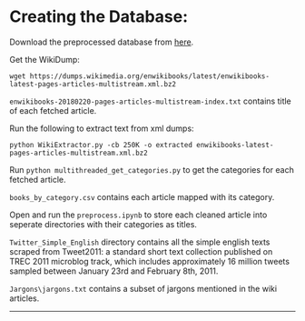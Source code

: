 # Creating the Database:

Download the preprocessed database from [here](https://doc-00-7c-docs.googleusercontent.com/docs/securesc/3hbo13onmk187923mgj27io3iv08rbec/jobfsn6cuoh2jksfsgm75s1q2jjujrrv/1521914400000/10902977221215816192/10902977221215816192/1F2FYCUW_WggB7agx9PK3y3v34K4uYUOs?h=12643601077865186497&e=download).

Get the WikiDump:

`wget https://dumps.wikimedia.org/enwikibooks/latest/enwikibooks-latest-pages-articles-multistream.xml.bz2`

`enwikibooks-20180220-pages-articles-multistream-index.txt` contains title of each fetched article.

Run the following to extract text from xml dumps:

`python WikiExtractor.py -cb 250K -o extracted enwikibooks-latest-pages-articles-multistream.xml.bz2`

Run `python multithreaded_get_categories.py` to get the categories for each fetched article. 

`books_by_category.csv` contains each article mapped with its category.

Open and run the `preprocess.ipynb` to store each cleaned article into seperate directories with their categories as titles. 

`Twitter_Simple_English` directory contains all the simple english texts scraped from Tweet2011: a standard short text collection published on TREC 2011 microblog track, which includes approximately 16 million tweets sampled between January 23rd and February 8th, 2011.

`Jargons\jargons.txt` contains a subset of jargons mentioned in the wiki articles.

<hr>  

